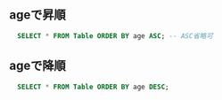## ageで昇順
```sql
  SELECT * FROM Table ORDER BY age ASC; -- ASC省略可
```

## ageで降順
```sql
  SELECT * FROM Table ORDER BY age DESC;
```
